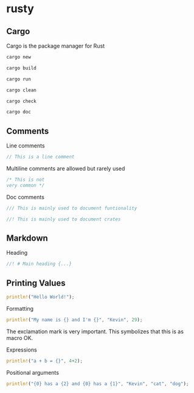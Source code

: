 # rusty

## Cargo
Cargo is the package manager for Rust

```bash
cargo new
```

```bash
cargo build
```

```bash
cargo run
```

```bash
cargo clean
```

```bash
cargo check
```

```bash
cargo doc
```

## Comments
Line comments
```rust
// This is a line comment
```

Multiline comments are allowed but rarely used
```rust
/* This is not
very common */
```

Doc comments
```rust
/// This is mainly used to document funtionality
```
```rust
//! This is mainly used to document crates
```

## Markdown
Heading
```rust
//! # Main heading {...}
```

## Printing Values
```rust
println!("Hello World!");
```

Formatting
```rust
println!("My name is {} and I'm {}", "Kevin", 29);
```
The exclamation mark is very important. This symbolizes that this is as macro OK.

Expressions
```rust
println!("a + b = {}", 4+2);
```

Positional arguments
```rust
println!("{0} has a {2} and {0} has a {1}", "Kevin", "cat", "dog");
```